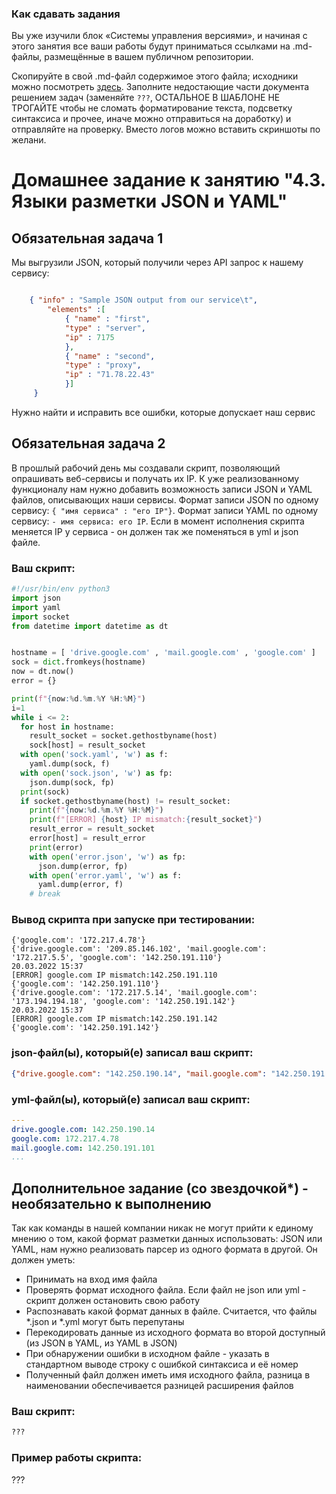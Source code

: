 ### Как сдавать задания

Вы уже изучили блок «Системы управления версиями», и начиная с этого занятия все ваши работы будут приниматься ссылками на .md-файлы, размещённые в вашем публичном репозитории.

Скопируйте в свой .md-файл содержимое этого файла; исходники можно посмотреть [здесь](https://raw.githubusercontent.com/netology-code/sysadm-homeworks/devsys10/04-script-03-yaml/README.md). Заполните недостающие части документа решением задач (заменяйте `???`, ОСТАЛЬНОЕ В ШАБЛОНЕ НЕ ТРОГАЙТЕ чтобы не сломать форматирование текста, подсветку синтаксиса и прочее, иначе можно отправиться на доработку) и отправляйте на проверку. Вместо логов можно вставить скриншоты по желани.

# Домашнее задание к занятию "4.3. Языки разметки JSON и YAML"


## Обязательная задача 1
Мы выгрузили JSON, который получили через API запрос к нашему сервису:
```json

    { "info" : "Sample JSON output from our service\t",
        "elements" :[
            { "name" : "first",
            "type" : "server",
            "ip" : 7175 
            },
            { "name" : "second",
            "type" : "proxy",
            "ip" : "71.78.22.43"
            }]
     }
```
  Нужно найти и исправить все ошибки, которые допускает наш сервис

## Обязательная задача 2
В прошлый рабочий день мы создавали скрипт, позволяющий опрашивать веб-сервисы и получать их IP. К уже реализованному функционалу нам нужно добавить возможность записи JSON и YAML файлов, описывающих наши сервисы. Формат записи JSON по одному сервису: `{ "имя сервиса" : "его IP"}`. Формат записи YAML по одному сервису: `- имя сервиса: его IP`. Если в момент исполнения скрипта меняется IP у сервиса - он должен так же поменяться в yml и json файле.

### Ваш скрипт:
```python
#!/usr/bin/env python3
import json
import yaml
import socket
from datetime import datetime as dt


hostname = [ 'drive.google.com' , 'mail.google.com' , 'google.com' ]
sock = dict.fromkeys(hostname)
now = dt.now()
error = {}

print(f"{now:%d.%m.%Y %H:%M}")
i=1
while i <= 2:
  for host in hostname:
    result_socket = socket.gethostbyname(host)
    sock[host] = result_socket
  with open('sock.yaml', 'w') as f:
    yaml.dump(sock, f)
  with open('sock.json', 'w') as fp:
    json.dump(sock, fp)
  print(sock)  
  if socket.gethostbyname(host) != result_socket:
    print(f"{now:%d.%m.%Y %H:%M}")
    print(f"[ERROR] {host} IP mismatch:{result_socket}")
    result_error = result_socket
    error[host] = result_error
    print(error)
    with open('error.json', 'w') as fp:
      json.dump(error, fp)
    with open('error.yaml', 'w') as f:
      yaml.dump(error, f)
    # break
```

### Вывод скрипта при запуске при тестировании:
```
{'google.com': '172.217.4.78'}
{'drive.google.com': '209.85.146.102', 'mail.google.com': '172.217.5.5', 'google.com': '142.250.191.110'}
20.03.2022 15:37
[ERROR] google.com IP mismatch:142.250.191.110
{'google.com': '142.250.191.110'}
{'drive.google.com': '172.217.5.14', 'mail.google.com': '173.194.194.18', 'google.com': '142.250.191.142'}
20.03.2022 15:37
[ERROR] google.com IP mismatch:142.250.191.142
{'google.com': '142.250.191.142'}
```

### json-файл(ы), который(е) записал ваш скрипт:
```json
{"drive.google.com": "142.250.190.14", "mail.google.com": "142.250.191.101", "google.com": "172.217.4.78"}
```

### yml-файл(ы), который(е) записал ваш скрипт:
```yaml
---
drive.google.com: 142.250.190.14
google.com: 172.217.4.78
mail.google.com: 142.250.191.101
...
```

## Дополнительное задание (со звездочкой*) - необязательно к выполнению

Так как команды в нашей компании никак не могут прийти к единому мнению о том, какой формат разметки данных использовать: JSON или YAML, нам нужно реализовать парсер из одного формата в другой. Он должен уметь:
   * Принимать на вход имя файла
   * Проверять формат исходного файла. Если файл не json или yml - скрипт должен остановить свою работу
   * Распознавать какой формат данных в файле. Считается, что файлы *.json и *.yml могут быть перепутаны
   * Перекодировать данные из исходного формата во второй доступный (из JSON в YAML, из YAML в JSON)
   * При обнаружении ошибки в исходном файле - указать в стандартном выводе строку с ошибкой синтаксиса и её номер
   * Полученный файл должен иметь имя исходного файла, разница в наименовании обеспечивается разницей расширения файлов

### Ваш скрипт:
```python
???
```

### Пример работы скрипта:
???
